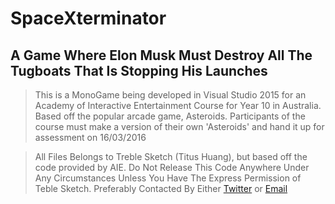 # SpaceXterminator
A Game Where Elon Musk Must Destroy All The Tugboats That Is Stopping His Launches
---

>This is a MonoGame being developed in Visual Studio 2015 for an Academy of Interactive Entertainment Course for Year 10 in Australia.
>Based off the popular arcade game, Asteroids. Participants of the course must make a version of their own 'Asteroids' and hand it up for assessment on 16/03/2016

>All Files Belongs to Treble Sketch (Titus Huang), but based off the code provided by AIE. Do Not Release This Code Anywhere Under Any Circumstances Unless You Have The Express Permission of Teble Sketch.
>Preferably Contacted By Either [Twitter](https://www.twitter.com/ILM126) or [Email](mailto:ILM126@hotmail.com.au)